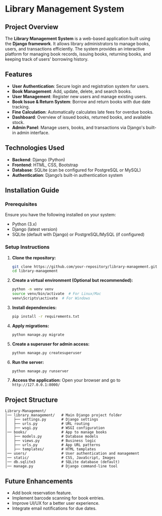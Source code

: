 
# Library Management System

## Project Overview
The **Library Management System** is a web-based application built using the **Django framework**. It allows library administrators to manage books, users, and transactions efficiently. The system provides an interactive platform for managing book records, issuing books, returning books, and keeping track of users' borrowing history.

## Features
- **User Authentication**: Secure login and registration system for users.
- **Book Management**: Add, update, delete, and search books.
- **User Management**: Register new users and manage existing users.
- **Book Issue & Return System**: Borrow and return books with due date tracking.
- **Fine Calculation**: Automatically calculates late fees for overdue books.
- **Dashboard**: Overview of issued books, returned books, and available stock.
- **Admin Panel**: Manage users, books, and transactions via Django's built-in admin interface.

## Technologies Used
- **Backend**: Django (Python)
- **Frontend**: HTML, CSS, Bootstrap
- **Database**: SQLite (can be configured for PostgreSQL or MySQL)
- **Authentication**: Django’s built-in authentication system

## Installation Guide

### Prerequisites
Ensure you have the following installed on your system:
- Python (3.x)
- Django (latest version)
- SQLite (default with Django) or PostgreSQL/MySQL (if configured)

### Setup Instructions
1. **Clone the repository:**
   ```bash
   git clone https://github.com/your-repository/library-management.git
   cd library-management
   ```

2. **Create a virtual environment (Optional but recommended):**
   ```bash
   python -m venv venv
   source venv/bin/activate  # For Linux/Mac
   venv\Scripts\activate  # For Windows
   ```

3. **Install dependencies:**
   ```bash
   pip install -r requirements.txt
   ```

4. **Apply migrations:**
   ```bash
   python manage.py migrate
   ```

5. **Create a superuser for admin access:**
   ```bash
   python manage.py createsuperuser
   ```

6. **Run the server:**
   ```bash
   python manage.py runserver
   ```

7. **Access the application:**
   Open your browser and go to `http://127.0.0.1:8000/`

## Project Structure
```
Library-Management/
│── library_management/   # Main Django project folder
│   ├── settings.py       # Django settings
│   ├── urls.py           # URL routing
│   ├── wsgi.py           # WSGI configuration
│── books/                # App to manage books
│   ├── models.py         # Database models
│   ├── views.py          # Business logic
│   ├── urls.py           # App URL patterns
│   ├── templates/        # HTML templates
│── users/                # User authentication and management
│── static/               # CSS, JavaScript, Images
│── db.sqlite3            # SQLite database (default)
│── manage.py             # Django command-line tool
```

## Future Enhancements
- Add book reservation feature.
- Implement barcode scanning for book entries.
- Improve UI/UX for a better user experience.
- Integrate email notifications for due dates.





